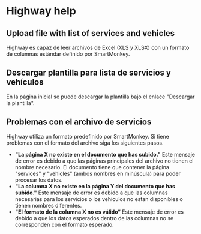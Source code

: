 # Highway help

## Upload file with list of services and vehicles
Highway es capaz de leer archivos de Excel (XLS y XLSX) con un formato de columnas estándar definido por SmartMonkey.

## Descargar plantilla para lista de servicios y vehículos
En la página inicial se puede descargar la plantilla bajo el enlace "Descargar la plantilla". 

## Problemas con el archivo de servicios 
Highway utiliza un formato predefinido por SmartMonkey. Si tiene problemas con el formato del archivo siga los siguientes pasos. 
* **"La página X no existe en el documento que has subido."**
Este mensaje de error es debido a que las páginas principales del archivo no tienen el nombre necesario. El documento tiene que contener la página "services" y "vehicles" (ambos nombres en minúscula) para poder procesar los datos. 
* **"La columna X no existe en la página Y del documento que has subido."** 
Este mensaje de error es debido a que  las columnas necesarias para los servicios o los vehículos no estan disponibles o tienen nombres diferentes. 
* **"El formato de la columna X no es válido“** 
Este mensaje de error es debido a que los datos esperados dentro de las columnas no se corresponden con el formato esperado. 